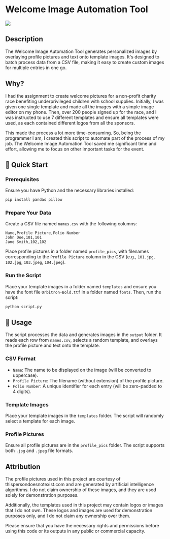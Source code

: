 # Welcome Image Automation Tool
![](https://github.com/SotoAugusto/welcome_image_automation/blob/main/demo.gif)
## Description
The Welcome Image Automation Tool generates personalized images by overlaying profile pictures and text onto template images. It's designed to batch process data from a CSV file, making it easy to create custom images for multiple entries in one go.

## Why?
I had the assignment to create welcome pictures for a non-profit charity race benefiting underprivileged children with school supplies. Initially, I was given one single template and made all the images with a simple image editor on my phone. Then, over 200 people signed up for the race, and I was instructed to use 7 different templates and ensure all templates were used, as each contained different logos from all the sponsors.

This made the process a lot more time-consuming. So, being the programmer I am, I created this script to automate part of the process of my job. The Welcome Image Automation Tool saved me significant time and effort, allowing me to focus on other important tasks for the event.

## 🚀 Quick Start

### Prerequisites
Ensure you have Python and the necessary libraries installed:
```bash
pip install pandas pillow
```
### Prepare Your Data
Create a CSV file named `names.csv` with the following columns:
```plaintext
Name,Profile Picture,Folio Number
John Doe,101,101
Jane Smith,102,102
```
Place profile pictures in a folder named `profile_pics`, with filenames corresponding to the `Profile Picture` column in the CSV (e.g., `101.jpg`, `102.jpg`, `103.jpeg`, `104.jpeg`).

### Run the Script
Place your template images in a folder named `templates` and ensure you have the font file `Orbitron-Bold.ttf` in a folder named `fonts`. Then, run the script:

```bash
python script.py
```

## 📖 Usage
The script processes the data and generates images in the `output` folder. It reads each row from `names.csv`, selects a random template, and overlays the profile picture and text onto the template.

### CSV Format
- `Name`: The name to be displayed on the image (will be converted to uppercase).
- `Profile Picture`: The filename (without extension) of the profile picture.
- `Folio Number`: A unique identifier for each entry (will be zero-padded to 4 digits).

### Template Images
Place your template images in the `templates` folder. The script will randomly select a template for each image.

### Profile Pictures
Ensure all profile pictures are in the `profile_pics` folder. The script supports both `.jpg` and `.jpeg` file formats.

## Attribution
The profile pictures used in this project are courtesy of thispersondoesnotexist.com and are generated by artificial intelligence algorithms. I do not claim ownership of these images, and they are used solely for demonstration purposes.

Additionally, the templates used in this project may contain logos or images that I do not own. These logos and images are used for demonstration purposes only, and I do not claim any ownership over them.

Please ensure that you have the necessary rights and permissions before using this code or its outputs in any public or commercial capacity.

